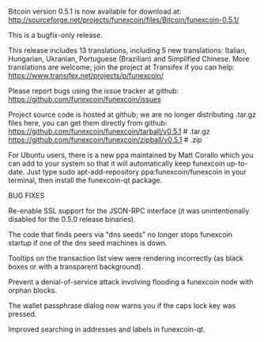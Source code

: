 Bitcoin version 0.5.1 is now available for download at:
http://sourceforge.net/projects/funexcoin/files/Bitcoin/funexcoin-0.5.1/

This is a bugfix-only release.

This release includes 13 translations, including 5 new translations:
Italian, Hungarian, Ukranian, Portuguese (Brazilian) and Simplified Chinese.
More translations are welcome; join the project at Transifex if you can help:
https://www.transifex.net/projects/p/funexcoin/

Please report bugs using the issue tracker at github:
https://github.com/funexcoin/funexcoin/issues

Project source code is hosted at github; we are no longer
distributing .tar.gz files here, you can get them
directly from github:
https://github.com/funexcoin/funexcoin/tarball/v0.5.1  # .tar.gz
https://github.com/funexcoin/funexcoin/zipball/v0.5.1  # .zip

For Ubuntu users, there is a new ppa maintained by Matt Corallo which
you can add to your system so that it will automatically keep
funexcoin up-to-date.  Just type
sudo apt-add-repository ppa:funexcoin/funexcoin
in your terminal, then install the funexcoin-qt package.


BUG FIXES

Re-enable SSL support for the JSON-RPC interface (it was unintentionally
disabled for the 0.5.0 release binaries).

The code that finds peers via "dns seeds" no longer stops funexcoin startup
if one of the dns seed machines is down.

Tooltips on the transaction list view were rendering incorrectly (as black boxes
or with a transparent background).

Prevent a denial-of-service attack involving flooding a funexcoin node with
orphan blocks.

The wallet passphrase dialog now warns you if the caps lock key was pressed.

Improved searching in addresses and labels in funexcoin-qt.
